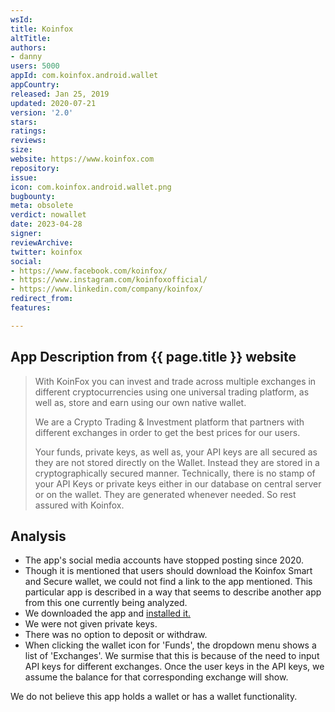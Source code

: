 ```yaml
---
wsId: 
title: Koinfox
altTitle: 
authors:
- danny
users: 5000
appId: com.koinfox.android.wallet
appCountry: 
released: Jan 25, 2019
updated: 2020-07-21
version: '2.0'
stars: 
ratings: 
reviews: 
size: 
website: https://www.koinfox.com
repository: 
issue: 
icon: com.koinfox.android.wallet.png
bugbounty: 
meta: obsolete
verdict: nowallet
date: 2023-04-28
signer: 
reviewArchive: 
twitter: koinfox
social:
- https://www.facebook.com/koinfox/
- https://www.instagram.com/koinfoxofficial/
- https://www.linkedin.com/company/koinfox/
redirect_from: 
features: 

---
```


## App Description from {{ page.title }} website 

> With KoinFox you can invest and trade across multiple exchanges in different cryptocurrencies using one universal trading platform, as well as, store and earn using our own native wallet.
>
> We are a Crypto Trading & Investment platform that partners with different exchanges in order to get the best prices for our users.
>
> Your funds, private keys, as well as, your API keys are all secured as they are not stored directly on the Wallet. Instead they are stored in a cryptographically secured manner. Technically, there is no stamp of your API Keys or private keys either in our database on central server or on the wallet. They are generated whenever needed. So rest assured with Koinfox.

## Analysis 

- The app's social media accounts have stopped posting since 2020.
- Though it is mentioned that users should download the Koinfox Smart and Secure wallet, we could not find a link to the app mentioned. This particular app is described in a way that seems to describe another app from this one currently being analyzed. 
- We downloaded the app and [installed it.](https://twitter.com/BitcoinWalletz/status/1651831421407993858) 
- We were not given private keys. 
- There was no option to deposit or withdraw. 
- When clicking the wallet icon for 'Funds', the dropdown menu shows a list of 'Exchanges'. We surmise that this is because of the need to input API keys for different exchanges. Once the user keys in the API keys, we assume the balance for that corresponding exchange will show. 

We do not believe this app holds a wallet or has a wallet functionality.
